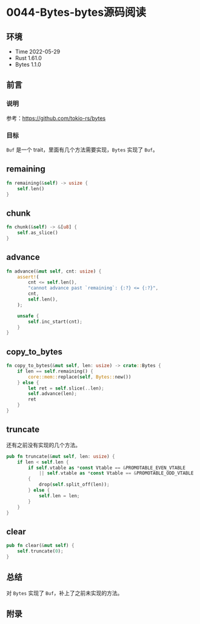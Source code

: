 # 0044-Bytes-bytes源码阅读

## 环境

- Time 2022-05-29
- Rust 1.61.0
- Bytes 1.1.0

## 前言

### 说明

参考：<https://github.com/tokio-rs/bytes>

### 目标

`Buf` 是一个 trait，里面有几个方法需要实现，`Bytes` 实现了 `Buf`。

## remaining

```rust
fn remaining(&self) -> usize {
    self.len()
}
```

## chunk

```rust
fn chunk(&self) -> &[u8] {
    self.as_slice()
}
```

## advance

```rust
fn advance(&mut self, cnt: usize) {
    assert!(
        cnt <= self.len(),
        "cannot advance past `remaining`: {:?} <= {:?}",
        cnt,
        self.len(),
    );

    unsafe {
        self.inc_start(cnt);
    }
}
```

## copy_to_bytes

```rust
fn copy_to_bytes(&mut self, len: usize) -> crate::Bytes {
    if len == self.remaining() {
        core::mem::replace(self, Bytes::new())
    } else {
        let ret = self.slice(..len);
        self.advance(len);
        ret
    }
}
```

## truncate

还有之前没有实现的几个方法。

```rust
pub fn truncate(&mut self, len: usize) {
    if len < self.len {
        if self.vtable as *const Vtable == &PROMOTABLE_EVEN_VTABLE
            || self.vtable as *const Vtable == &PROMOTABLE_ODD_VTABLE
        {
            drop(self.split_off(len));
        } else {
            self.len = len;
        }
    }
}
```

## clear

```rust
pub fn clear(&mut self) {
    self.truncate(0);
}
```

## 总结

对 `Bytes` 实现了 `Buf`，补上了之前未实现的方法。

## 附录
